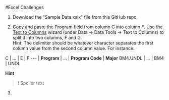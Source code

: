 #Excel Challenges

1. Download the "Sample Data.xslx" file from this GitHub repo.

2. Copy and paste the Program field from column C into column F. Use the [Text to Columns](https://support.office.com/en-us/article/Split-names-by-using-the-Convert-Text-to-Columns-Wizard-2cd989db-2b1f-4d89-b17b-534250ff9905) wizard (under Data -> Data Tools -> Text to Columns) to split it into two columns, F and G.  
Hint: The delimiter should be whatever character separates the first column value from the second column value.
For instance:

C | ... | E | F
--- |
**Program** | ... | **Program Code** | **Major**
BM4.UNDL | ... | BM4 | UNDL

**Hint**  
>! Spoiler text

3. 